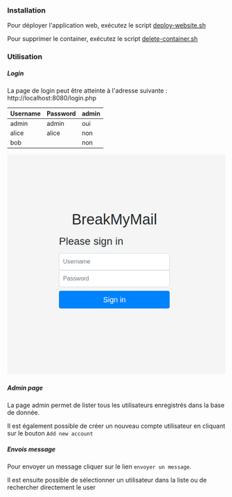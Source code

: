 ### Installation  

Pour déployer l'application web, exécutez le script [deploy-website.sh](./deploy-website.sh) 

Pour supprimer le container, exécutez le script [delete-container.sh](./delete-container.sh)

### Utilisation 

##### Login 

La page de login peut être atteinte à l'adresse suivante : http://localhost:8080/login.php 

| Username | Password | admin |
| -------- | -------- | ----- |
| admin    | admin    | oui   |
| alice    | alice    | non   |
| bob      |          | non   |

![image-20201015114011314](image/image-20201015114011314.png)



##### Admin page 

La page admin permet de lister tous les utilisateurs enregistrés dans la base de donnée. 

Il est également possible de créer un nouveau compte utilisateur en cliquant sur le bouton `Add new account`





##### Envois message 

Pour envoyer un message cliquer sur le lien `envoyer un message`. 

Il est ensuite possible de sélectionner un utilisateur dans la liste ou de rechercher directement le user  



